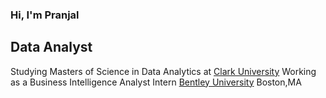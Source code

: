 ### Hi, I'm Pranjal
## Data Analyst

Studying Masters of Science in Data Analytics at [Clark University](https://www.clarku.edu/)
Working as a Business Intelligence Analyst Intern [Bentley University](https://www.linkedin.com/feed/update/urn:li:activity:7157175848746237952/) Boston,MA

<!--
### Don't just look at the Data. Play with it. It will surely tell you a Story! 📊

I am passionate about analysing data using Tableau/ Power BI. I am also skilled in SQL and Python and I love exploring trends and patterns in data to support their business ideas. 

- 👯 I’m looking to collaborate on with Data Analysts who are cusrious about flearning from data
- 💬 Ask me about Tableau/ Power BI/ Excel
- ⚡ Fun fact: I love experimenting with fashion

Happy Analyzing!  🚀
-->


